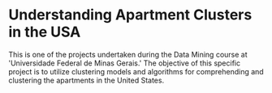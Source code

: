 # Understanding Apartment Clusters in the USA

This is one of the projects undertaken during the Data Mining course at 'Universidade Federal de Minas Gerais.' The objective of this specific project is to utilize clustering models and algorithms for comprehending and clustering the apartments in the United States.
